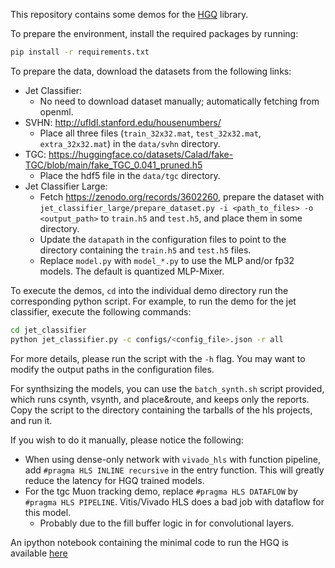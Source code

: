 
This repository contains some demos for the [HGQ](https://github.com/calad0i/HGQ) library.

To prepare the environment, install the required packages by running:

```bash
pip install -r requirements.txt
```

To prepare the data, download the datasets from the following links:

- Jet Classifier:
  - No need to download dataset manually; automatically fetching from openml.
- SVHN: http://ufldl.stanford.edu/housenumbers/
  - Place all three files (`train_32x32.mat`, `test_32x32.mat`, `extra_32x32.mat`) in the `data/svhn` directory.
- TGC: https://huggingface.co/datasets/Calad/fake-TGC/blob/main/fake_TGC_0.041_pruned.h5
  - Place the hdf5 file in the `data/tgc` directory.
- Jet Classifier Large:
  - Fetch https://zenodo.org/records/3602260, prepare the dataset with `jet_classifier_large/prepare_dataset.py -i <path_to_files> -o <output_path>` to `train.h5` and `test.h5`, and place them in some directory.
  - Update the `datapath` in the configuration files to point to the directory containing the `train.h5` and `test.h5` files.
  - Replace `model.py` with `model_*.py` to use the MLP and/or fp32 models. The default is quantized MLP-Mixer.

To execute the demos, `cd` into the individual demo directory run the corresponding python script. For example, to run the demo for the jet classifier, execute the following commands:

```bash
cd jet_classifier
python jet_classifier.py -c configs/<config_file>.json -r all
```

For more details, please run the script with the `-h` flag.
You may want to modify the output paths in the configuration files.

For synthsizing the models, you can use the `batch_synth.sh` script provided, which runs csynth, vsynth, and place&route, and keeps only the reports. Copy the script to the directory containing the tarballs of the hls projects, and run it.

If you wish to do it manually, please notice the following:

- When using dense-only network with `vivado_hls` with function pipeline, add `#pragma HLS INLINE recursive` in the entry function. This will greatly reduce the latency for HGQ trained models.
- For the tgc Muon tracking demo, replace `#pragma HLS DATAFLOW` by `#pragma HLS PIPELINE`. Vitis/Vivado HLS does a bad job with dataflow for this model.
  - Probably due to the fill buffer logic in for convolutional layers. 

An ipython notebook containing the minimal code to run the HGQ is available [here](minimal/usage_example.ipynb)

